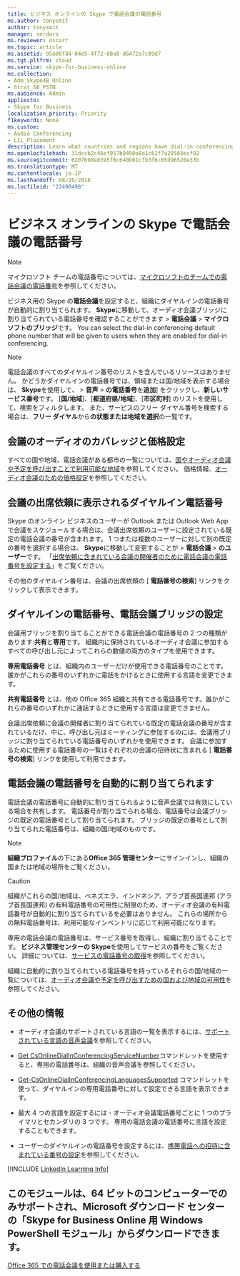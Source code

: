 ```yaml
---
title: ビジネス オンラインの Skype で電話会議の電話番号
ms.author: tonysmit
author: tonysmit
manager: serdars
ms.reviewer: oscarr
ms.topic: article
ms.assetid: 95a08f84-04e5-4f72-88a8-d6472a7c89d7
ms.tgt.pltfrm: cloud
ms.service: skype-for-business-online
ms.collection:
- Adm_Skype4B_Online
- Strat_SB_PSTN
ms.audience: Admin
appliesto:
- Skype for Business
localization_priority: Priority
f1keywords: None
ms.custom:
- Audio Conferencing
- LIL_Placement
description: Learn what countries and regions have dial-in conferencing numbers, and how they are automatically assigned.
ms.openlocfilehash: 31dccb2c46ef957b9490a8a1c61f7a20563ecf92
ms.sourcegitcommit: 6207b98e8395f6c640b61cfb3f6c85d96520e33b
ms.translationtype: MT
ms.contentlocale: ja-JP
ms.lasthandoff: 08/20/2018
ms.locfileid: "22490498"
---
```

# <a name="phone-numbers-for-audio-conferencing-in-skype-for-business-online"></a>ビジネス オンラインの Skype で電話会議の電話番号

> [!NOTE]
> マイクロソフト チームの電話番号については、[マイクロソフトのチームでの電話会議の電話番号](/MicrosoftTeams/phone-numbers-for-audio-conferencing-in-teams)を参照してください。

ビジネス用の Skype の**電話会議**を設定すると、組織にダイヤルインの電話番号が自動的に割り当てられます。 **Skype**に移動して、オーディオ会議ブリッジに割り当てられている電話番号を確認することができます > **電話会議** > **マイクロソフトのブリッジ**です。 You can select the dial-in conferencing default phone number that will be given to users when they are enabled for dial-in conferencing.
  
> [!NOTE]
> 電話会議のすべてのダイヤルイン番号のリストを含んでいるリソースはありません。 かどうかダイヤルインの電話番号では、領域または国/地域を表示する場合は、 **Skype**を使用して、 > **音声** > **の電話番号**を**追加**] をクリックし、**新しいサービス番号**です。 [**国/地域**]、[**都道府県/地域**]、[**市区町村**] のリストを使用して、検索をフィルタします。 また、サービスのフリー ダイヤル番号を検索する場合は、**フリー ダイヤル**から**の状態または地域を選択**の一覧です。
  
## <a name="audio-conferencing-coverage-and-pricing"></a>会議のオーディオのカバレッジと価格設定

すべての国や地域、電話会議がある都市の一覧については、[国やオーディオ会議や予定を呼び出すことで利用可能な地域](../country-and-region-availability-for-audio-conferencing-and-calling-plans/country-and-region-availability-for-audio-conferencing-and-calling-plans.md)を参照してください。 価格情報、[オーディオ会議のための価格設定](https://products.office.com/en-us/skype-for-business/audio-conferencing#Requirements)を参照してください。
  
## <a name="dial-in-phone-numbers-in-a-meeting-invite"></a>会議の出席依頼に表示されるダイヤルイン電話番号

Skype のオンライン ビジネスのユーザーが Outlook または Outlook Web App で会議をスケジュールする場合は、会議出席依頼のユーザーに設定されている既定の電話会議の番号が含まれます。 1 つまたは複数のユーザーに対して別の既定の番号を選択する場合は、 **Skype**に移動して変更することが > **電話会議** > **のユーザー**です。 「[出席依頼に含まれている会議の開催者のために電話会議の電話番号を設定する](set-the-phone-numbers-included-on-invites.md)」をご覧ください。
  
その他のダイヤルイン番号は、会議の出席依頼の [ **電話番号の検索**] リンクをクリックして表示できます。
  
## <a name="dial-in-phone-numbers-set-on-an-audio-conferencing-bridge"></a>ダイヤルインの電話番号、電話会議ブリッジの設定

会議用ブリッジを割り当てることができる電話会議の電話番号の 2 つの種類があります:**共有**と**専用**です。 組織内に保持されているオーディオ会議に参加するすべての呼び出し元によってこれらの数値の両方のタイプを使用できます。
  
 **専用電話番号** とは、組織内のユーザーだけが使用できる電話番号のことです。誰かがこれらの番号のいずれかに電話をかけるときに使用する言語を変更できます。
  
 **共有電話番号** とは、他の Office 365 組織と共有できる電話番号です。誰かがこれらの番号のいずれかに通話するときに使用する言語は変更できません。
  
会議出席依頼に会議の開催者に割り当てられている既定の電話会議の番号が含まれているだけ、中に、呼び出し元はミーティングに参加するのには、会議用ブリッジに割り当てられている電話番号のいずれかを使用できます。 会議に参加するために使用する電話番号の一覧はそれぞれの会議の招待状に含まれる [ **電話番号の検索**] リンクを使用して利用できます。
  
## <a name="automatically-assigned-audio-conferencing-phone-numbers"></a>電話会議の電話番号を自動的に割り当てられます

電話会議の電話番号に自動的に割り当てられるように音声会議では有効にしている場合を共有します。 電話番号が割り当てられる場合、電話番号は会議ブリッジの既定の電話番号として割り当てられます。 ブリッジの既定の番号として割り当てられた電話番号は、組織の国/地域のものです。
  
> [!NOTE]
> **組織プロファイル**の下にある**Office 365 管理センター**にサインインし、組織の国または地域の場所をご覧ください。 
  
> [!CAUTION]
> 組織がこれらの国/地域は、ベネズエラ、インドネシア、アラブ首長国連邦 (アラブ首長国連邦) の有料電話番号の可用性に制限のため、オーディオ会議の有料電話番号が自動的に割り当てられているを必要はありません。 これらの場所からの無料電話番号は、利用可能なインベントリに応じて利用可能になります。 
  
専用の電話会議の電話番号は、サービス番号を取得し、組織に割り当てることです。 **ビジネス管理センターの Skype**を使用してサービスの番号をご覧ください。 詳細については、[サービスの電話番号の取得](../what-is-phone-system-in-office-365/getting-service-phone-numbers.md)を参照してください。
  
組織に自動的に割り当てられている電話番号を持っているそれらの国/地域の一覧については、[オーディオ会議や予定を呼び出すための国および地域の可用性](../country-and-region-availability-for-audio-conferencing-and-calling-plans/country-and-region-availability-for-audio-conferencing-and-calling-plans.md)を参照してください。
  
## <a name="what-else-should-you-know"></a>その他の情報

- オーディオ会議のサポートされている言語の一覧を表示するには、[サポートされている言語の音声会議](audio-conferencing-supported-languages.md)を参照してください。
    
- [Get CsOnlineDialInConferencingServiceNumber](https://go.microsoft.com/fwlink/?LinkId=617691)コマンドレットを使用すると、専用の電話番号は、組織の音声会議を参照してください。
    
- [Get-CsOnlineDialInConferencingLanguagesSupported](https://go.microsoft.com/fwlink/?LinkId=617684) コマンドレットを使って、ダイヤルインの専用電話番号に対して設定できる言語を表示できます。
    
- 最大 4 つの言語を設定するには - オーディオ会議電話番号ごとに 1 つのプライマリとセカンダリの 3 つです。 専用の電話会議の電話番号に言語を設定することもできます。
    
- ユーザーのダイヤルインの電話番号を設定するには、[携帯電話への招待に含まれている番号の設定](set-the-phone-numbers-included-on-invites.md)を参照してください。
    
[!INCLUDE [LinkedIn Learning Info](../../common/office/linkedin-learning-info.md)]
   
## <a name="related-topics"></a>このモジュールは、64 ビットのコンピューターでのみサポートされ、Microsoft ダウンロード センターの「Skype for Business Online 用 Windows PowerShell モジュール」からダウンロードできます。

[Office 365 での電話会議を使用または購入する](../audio-conferencing-in-office-365/try-or-purchase-audio-conferencing-in-office-365.md)
